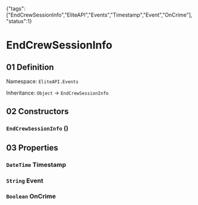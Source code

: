 {"tags":["EndCrewSessionInfo","EliteAPI","Events","Timestamp","Event","OnCrime"],"status":1}

# EndCrewSessionInfo

## 01 Definition

Namespace: `EliteAPI.Events`

Inheritance: `Object` → `EndCrewSessionInfo`

## 02 Constructors

### `EndCrewSessionInfo` ()

## 03 Properties

### `DateTime` Timestamp

### `String` Event

### `Boolean` OnCrime

